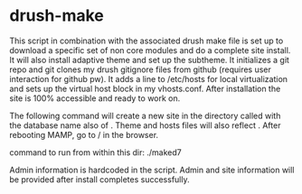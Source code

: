 drush-make
==========

This script in combination with the associated drush make file is set up to download a specific set of non core modules and do a complete site install. It will also install adaptive theme and set up the subtheme. It initializes a git repo and git clones my drush gitignore files from github (requires user interaction for github pw). It adds a line to /etc/hosts for local virtualization and sets up the virtual host block in my vhosts.conf. After installation the site is 100% accessible and ready to work on.

The following command will create a new site in the directory called <dbname> with the database name also of <dbname>. Theme and hosts files will also reflect <dbname>. After rebooting MAMP, go to <dbname>/ in the browser.

command to run from within this dir:
./maked7 <dbname>

Admin information is hardcoded in the script. Admin and site information will be provided after install completes successfully.
